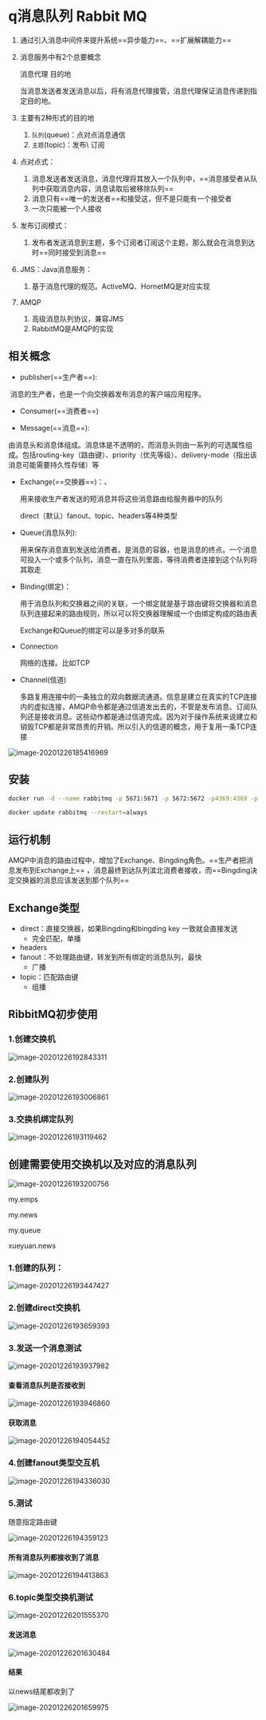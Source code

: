 # q消息队列 Rabbit MQ

1. 通过引入消息中间件来提升系统==异步能力==、==扩展解耦能力==

2. 消息服务中有2个总要概念

   消息代理   目的地

   当消息发送者发送消息以后，将有消息代理接管，消息代理保证消息传递到指定目的地。

3. 主要有2种形式的目的地

   1. `队列`(queue)：点对点消息通信
   2. `主题`(topic)：发布\ 订阅

4. 点对点式：

   1. 消息发送者发送消息，消息代理将其放入一个队列中，==消息接受者从队列中获取消息内容，消息读取后被移除队列==
   2. 消息只有==唯一的发送者==和接受这，但不是只能有一个接受者
   3. 一次只能被一个人接收

5. 发布订阅模式：

   1. 发布者发送消息到主题，多个订阅者订阅这个主题，那么就会在消息到达时==同时接受到消息==

6. JMS：Java消息服务：

   1. 基于消息代理的规范。ActiveMQ、HornetMQ是对应实现

7. AMQP

   1. 高级消息队列协议，兼容JMS
   2. RabbitMQ是AMQP的实现





## 相关概念

- publisher(==生产者==):

​	消息的生产者，也是一个向交换器发布消息的客户端应用程序。

- Consumer(==消费者==)

- Message(==消息==):

​	由消息头和消息体组成。消息体是不透明的，而消息头则由一系列的可选属性组成。包括routing-key（路由键）、priority（优先等级）、delivery-mode（指出该消息可能需要持久性存储）等

- Exchange(==交换器==)：、

  用来接收生产者发送的短消息并将这些消息路由给服务器中的队列

  direct（默认）fanout、topic、headers等4种类型

- Queue(消息队列):

  用来保存消息直到发送给消费者。是消息的容器，也是消息的终点。一个消息可投入一个或多个队列，消息一直在队列里面，等待消费者连接到这个队列将其取走

- Binding(绑定)：

  用于消息队列和交换器之间的关联，一个绑定就是基于路由键将交换器和消息队列连接起来的路由规则，所以可以将交换器理解成一个由绑定构成的路由表

  Exchange和Queue的绑定可以是多对多的联系

- Connection

  网络的连接。比如TCP

- Channel(信道)

  多路复用连接中的一条独立的双向数据流通道。信息是建立在真实的TCP连接内的虚拟连接，AMQP命令都是通过信道发出去的，不管是发布消息、订阅队列还是接收消息。这些动作都是通过信道完成。因为对于操作系统来说建立和销毁TCP都是非常昂贵的开销。所以引入的信道的概念，用于复用一条TCP连接





![image-20201226185416969](https://gitee.com/likeloveC/picture_bed/raw/master/img/8.26/20201226185417.png)







## 安装

~~~bash
docker run -d --name rabbitmq -p 5671:5671 -p 5672:5672 -p4369:4369 -p 25672:25672 -p 15671:15671 -p 15672:15672 rabbitmq:management

docker update rabbitmq --restart=always
~~~



## 运行机制

AMQP中消息的路由过程中，增加了Exchange、Bingding角色。==生产者把消息发布到Exchange上== ，消息最终到达队列滨北消费者接收，而==Bingding决定交换器的消息应该发送到那个队列==

 

## Exchange类型

- direct：直接交换器，如果Bingding和bingding key 一致就会直接发送
  - 完全匹配，单播
- headers
- fanout：不处理路由键，转发到所有绑定的消息队列，最快
  - 广播
- topic：匹配路由键
  - 组播





## RibbitMQ初步使用



### 1.创建交换机

![image-20201226192843311](https://gitee.com/likeloveC/picture_bed/raw/master/img/8.26/20201226192843.png)

### 2.创建队列

![image-20201226193006861](https://gitee.com/likeloveC/picture_bed/raw/master/img/8.26/20201226193006.png)



### 3.交换机绑定队列

![image-20201226193119462](https://gitee.com/likeloveC/picture_bed/raw/master/img/8.26/20201226193119.png)





## 创建需要使用交换机以及对应的消息队列

![image-20201226193200756](https://gitee.com/likeloveC/picture_bed/raw/master/img/8.26/20201226193200.png)



my.emps

my.news

my.queue

xueyuan.news





### 1.创建的队列：

![image-20201226193447427](https://gitee.com/likeloveC/picture_bed/raw/master/img/8.26/20201226193447.png)



### 2.创建direct交换机

![image-20201226193659393](https://gitee.com/likeloveC/picture_bed/raw/master/img/8.26/20201226193659.png)

### 3.发送一个消息测试

![image-20201226193937982](https://gitee.com/likeloveC/picture_bed/raw/master/img/8.26/20201226193938.png)

#### 查看消息队列是否接收到



![image-20201226193946860](https://gitee.com/likeloveC/picture_bed/raw/master/img/8.26/20201226193946.png)



#### 获取消息

![image-20201226194054452](https://gitee.com/likeloveC/picture_bed/raw/master/img/8.26/20201226194054.png)



### 4.创建fanout类型交互机

![image-20201226194336030](https://gitee.com/likeloveC/picture_bed/raw/master/img/8.26/20201226194336.png)



### 5.测试

随意指定路由键

![image-20201226194359123](https://gitee.com/likeloveC/picture_bed/raw/master/img/8.26/20201226194359.png)



#### 所有消息队列都接收到了消息

![image-20201226194413863](https://gitee.com/likeloveC/picture_bed/raw/master/img/8.26/20201226194413.png)



### 6.topic类型交换机测试

![image-20201226201555370](https://gitee.com/likeloveC/picture_bed/raw/master/img/8.26/20201226201555.png)



#### 发送消息

![image-20201226201630484](https://gitee.com/likeloveC/picture_bed/raw/master/img/8.26/20201226201630.png)



#### 结果

以news结尾都收到了

![image-20201226201659975](https://gitee.com/likeloveC/picture_bed/raw/master/img/8.26/20201226201700.png)